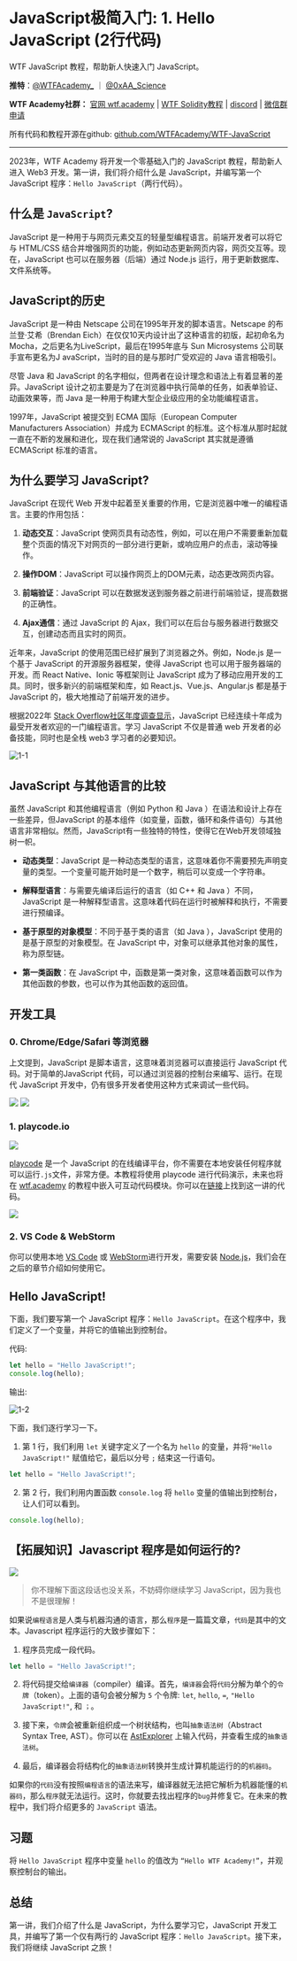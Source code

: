 # JavaScript极简入门: 1. Hello JavaScript (2行代码)

WTF JavaScript 教程，帮助新人快速入门 JavaScript。

**推特**：[@WTFAcademy_](https://twitter.com/WTFAcademy_) ｜ [@0xAA_Science](https://twitter.com/0xAA_Science)

**WTF Academy社群：** [官网 wtf.academy](https://wtf.academy) | [WTF Solidity教程](https://github.com/AmazingAng/WTFSolidity) | [discord](https://discord.gg/5akcruXrsk) | [微信群申请](https://docs.google.com/forms/d/e/1FAIpQLSe4KGT8Sh6sJ7hedQRuIYirOoZK_85miz3dw7vA1-YjodgJ-A/viewform?usp=sf_link)

所有代码和教程开源在github: [github.com/WTFAcademy/WTF-JavaScript](https://github.com/WTFAcademy/WTF-JavaScript)

-----

2023年，WTF Academy 将开发一个零基础入门的 JavaScript 教程，帮助新人进入 Web3 开发。第一讲，我们将介绍什么是 JavaScript，并编写第一个JavaScript 程序：`Hello JavaScript`（两行代码）。

## 什么是 `JavaScript`?

JavaScript 是一种用于与网页元素交互的轻量型编程语言。前端开发者可以将它与 HTML/CSS 结合并增强网页的功能，例如动态更新网页内容，网页交互等。现在，JavaScript 也可以在服务器（后端）通过 Node.js 运行，用于更新数据库、文件系统等。

## JavaScript的历史

JavaScript 是一种由 Netscape 公司在1995年开发的脚本语言。Netscape 的布兰登·艾希（Brendan Eich）在仅仅10天内设计出了这种语言的初版，起初命名为 Mocha，之后更名为LiveScript，最后在1995年底与 Sun Microsystems 公司联手宣布更名为J avaScript，当时的目的是与那时广受欢迎的 Java 语言相吸引。

尽管 Java 和 JavaScript 的名字相似，但两者在设计理念和语法上有着显著的差异。JavaScript 设计之初主要是为了在浏览器中执行简单的任务，如表单验证、动画效果等，而 Java 是一种用于构建大型企业级应用的全功能编程语言。

1997年，JavaScript 被提交到 ECMA 国际（European Computer Manufacturers Association）并成为 ECMAScript 的标准。这个标准从那时起就一直在不断的发展和进化，现在我们通常说的 JavaScript 其实就是遵循 ECMAScript 标准的语言。

## 为什么要学习 JavaScript?

JavaScript 在现代 Web 开发中起着至关重要的作用，它是浏览器中唯一的编程语言。主要的作用包括：

1. **动态交互**：JavaScript 使网页具有动态性，例如，可以在用户不需要重新加载整个页面的情况下对网页的一部分进行更新，或响应用户的点击，滚动等操作。

2. **操作DOM**：JavaScript 可以操作网页上的DOM元素，动态更改网页内容。

3. **前端验证**：JavaScript 可以在数据发送到服务器之前进行前端验证，提高数据的正确性。

4. **Ajax通信**：通过 JavaScript 的 Ajax，我们可以在后台与服务器进行数据交互，创建动态而且实时的网页。

近年来，JavaScript 的使用范围已经扩展到了浏览器之外。例如，Node.js 是一个基于 JavaScript 的开源服务器框架，使得 JavaScript 也可以用于服务器端的开发。而 React Native、Ionic 等框架则让 JavaScript 成为了移动应用开发的工具。同时，很多新兴的前端框架和库，如 React.js、Vue.js、Angular.js 都是基于 JavaScript 的，极大地推动了前端开发的进步。

根据2022年 [Stack Overflow社区年度调查显示](https://survey.stackoverflow.co/2022/#most-popular-technologies-language)，JavaScript 已经连续十年成为最受开发者欢迎的一门编程语言。学习 JavaScript 不仅是普通 web 开发者的必备技能，同时也是全栈 web3 学习者的必要知识。

![1-1](./img/1-1.png)

## JavaScript 与其他语言的比较

虽然 JavaScript 和其他编程语言（例如 Python 和 Java ）在语法和设计上存在一些差异，但JavaScript 的基本组件（如变量，函数，循环和条件语句）与其他语言非常相似。然而，JavaScript有一些独特的特性，使得它在Web开发领域独树一帜。

- **动态类型**：JavaScript 是一种动态类型的语言，这意味着你不需要预先声明变量的类型。一个变量可能开始时是一个数字，稍后可以变成一个字符串。

- **解释型语言**：与需要先编译后运行的语言（如 C++ 和 Java ）不同，JavaScript 是一种解释型语言。这意味着代码在运行时被解释和执行，不需要进行预编译。

- **基于原型的对象模型**：不同于基于类的语言（如 Java ），JavaScript 使用的是基于原型的对象模型。在 JavaScript 中，对象可以继承其他对象的属性，称为原型链。

- **第一类函数**：在 JavaScript 中，函数是第一类对象，这意味着函数可以作为其他函数的参数，也可以作为其他函数的返回值。

## 开发工具

### 0. Chrome/Edge/Safari 等浏览器

上文提到，JavaScript 是脚本语言，这意味着浏览器可以直接运行 JavaScript 代码。对于简单的JavaScript 代码，可以通过浏览器的控制台来编写、运行。在现代 JavaScript 开发中，仍有很多开发者使用这种方式来调试一些代码。

![](./img/1-6.jpg)
![](./img/1-7.jpg)

### 1. playcode.io

![](./img/1-2.png)

[playcode](https://playcode.io/) 是一个 JavaScript 的在线编译平台，你不需要在本地安装任何程序就可以运行`.js`文件，非常方便。本教程将使用 playcode 进行代码演示，未来也将在 [wtf.academy](https://wtf.academy) 的教程中嵌入可互动代码模块。你可以在[链接](https://playcode.io/1051873)上找到这一讲的代码。

![](./img/1-3.png)

### 2. VS Code & WebStorm

你可以使用本地 [VS Code](https://code.visualstudio.com/download) 或 [WebStorm](https://www.jetbrains.com/webstorm/)进行开发，需要安装 [Node.js](https://nodejs.org/zh-cn/download/)，我们会在之后的章节介绍如何使用它。

## Hello JavaScript!

下面，我们要写第一个 JavaScript 程序：`Hello JavaScript`。在这个程序中，我们定义了一个变量，并将它的值输出到控制台。

代码:

```js
let hello = "Hello JavaScript!";
console.log(hello);
```

输出: 

![1-2](./img/1-4.png)

下面，我们逐行学习一下。

1. 第 1 行，我们利用 `let` 关键字定义了一个名为 `hello` 的变量，并将`"Hello JavaScript!"` 赋值给它，最后以分号 `;` 结束这一行语句。

  ```js
  let hello = "Hello JavaScript!";
  ```

2. 第 2 行，我们利用内置函数 `console.log` 将 `hello` 变量的值输出到控制台，让人们可以看到。

  ```js
  console.log(hello);
  ```

## 【拓展知识】Javascript 程序是如何运行的?

![](./img/1-5.png)

> 你不理解下面这段话也没关系，不妨碍你继续学习 JavaScript，因为我也不是很理解！

如果说`编程语言`是人类与机器沟通的语言，那么`程序`是一篇篇文章，`代码`是其中的文本。Javascript 程序运行的大致步骤如下：

1. 程序员完成一段代码。
  ```js
  let hello = "Hello JavaScript!";
  ```
2. 将代码提交给`编译器`（compiler）编译。首先，`编译器`会将`代码`分解为单个的`令牌`（token）。上面的语句会被分解为 `5` 个令牌: `let`, `hello`, `=`, `"Hello JavaScript!"`, 和 `；`。

3. 接下来，`令牌`会被重新组织成一个树状结构，也叫`抽象语法树`（Abstract Syntax Tree, AST）。你可以在 [AstExplorer](https://astexplorer.net/) 上输入代码，并查看生成的`抽象语法树`。

4. 最后，编译器会将结构化的`抽象语法树`转换并生成计算机能运行的的`机器码`。

如果你的`代码`没有按照`编程语言`的语法来写，编译器就无法把它解析为机器能懂的`机器码`，那么`程序`就无法运行。这时，你就要去找出程序的`bug`并修复它。在未来的教程中，我们将介绍更多的 `JavaScript` 语法。

## 习题

将 `Hello JavaScript` 程序中变量 `hello` 的值改为 `“Hello WTF Academy!”`，并观察控制台的输出。

## 总结

第一讲，我们介绍了什么是 JavaScript，为什么要学习它，JavaScript 开发工具，并编写了第一个仅有两行的 JavaScript 程序：`Hello JavaScript`。接下来，我们将继续 JavaScript 之旅！
